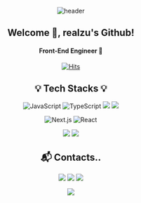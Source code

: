 <div align="center">
  
  ![header](https://capsule-render.vercel.app/api?type=waving&color=gradient&height=200&section=header&text=Hyunju%20Jin💖&fontSize=60)

  ## Welcome 🤗, realzu's Github!
  
  #### Front-End Engineer 🚀
    
  [![Hits](https://hits.seeyoufarm.com/api/count/incr/badge.svg?url=https%3A%2F%2Fgithub.com%2Frealzu%2Fhit-counter&count_bg=%23FFD013&title_bg=%23C05EFF&icon=&icon_color=%23E7E7E7&title=hits&edge_flat=false)](https://hits.seeyoufarm.com)

  ## 💡 Tech Stacks 💡
      
  ![JavaScript](https://img.shields.io/badge/javascript-%23323330.svg?style=for-the-badge&logo=javascript&logoColor=%23F7DF1E)
  ![TypeScript](https://img.shields.io/badge/typescript-%23007ACC.svg?style=for-the-badge&logo=typescript&logoColor=white)
  <img src="https://img.shields.io/badge/html5-E34F26?style=for-the-badge&logo=html5&logoColor=white">
  <img src="https://img.shields.io/badge/css-1572B6?style=for-the-badge&logo=css3&logoColor=white">
  
  ![Next.js](https://img.shields.io/badge/Next.js-%2320232a.svg?style=for-the-badge&logo=Next.js&logoColor=white)
  ![React](https://img.shields.io/badge/react-%2320232a.svg?style=for-the-badge&logo=react&logoColor=%2361DAFB)
    
  <img src="https://img.shields.io/badge/git-F05032?style=for-the-badge&logo=git&logoColor=white">
  <img src="https://img.shields.io/badge/Visual Studio Code-007ACC?style=for-the-badge&logo=Visual Studio Code&logoColor=white">
  
  ## 📬 Contacts..
  
  <a href="https://realzzu.tistory.com/"><img src="https://img.shields.io/badge/Tistory-FC7E0F?style=for-the-badge"></a>
  <a href="https://velog.io/@realzu"><img src="https://img.shields.io/badge/Velog-1DE9B6?style=for-the-badge"></a>
  <a href="mailto:jinhh501@naver.com"><img src="https://img.shields.io/badge/Naver-03C75A?style=for-the-badge&logo=Naver&logoColor=white"></a>
  
<p align="center">
  <a href="https://github.com/realzu">
    <img align="center" src="https://github-readme-stats.vercel.app/api/top-langs/?username=realzu&layout=compact&show_icons=true&show_owner=true&hide_title=true&theme=nord&hide=JAVA" />
  </a>
</p>
  
</div>
